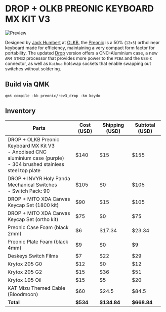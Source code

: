 # DROP + OLKB PREONIC KEYBOARD MX KIT V3

![Preview](https://github.com/pingshunhuangalex/qmk-keydo/tree/main/.preview/preonic.rev3_drop.jpg)

Designed by [Jack Humbert] at [OLKB], the [Preonic] is a 50% (`12x5`) ortholinear keyboard made for efficiency, maintaining a very compact form factor for portability. The updated [Drop] version offers a CNC-Aluminium case, a new `ARM STM32` processor that provides more power to the `PCBA` and the `USB-C` connector, as well as `Kaihua` hotswap sockets that enable swapping out switches without soldering.

## Build via QMK

```console
qmk compile -kb preonic/rev3_drop -km keydo
```

## Inventory

| Parts                                                                                                                       | Cost (USD) | Shipping (USD) | Subtotal (USD) |
|-----------------------------------------------------------------------------------------------------------------------------|------------|----------------|----------------|
| DROP + OLKB Preonic Keyboard MX Kit V3<br>- Anodised CNC aluminium case (purple)<br>- 304 brushed stainless steel top plate | $140       | $15            | $155           |
| DROP + INVYR Holy Panda Mechanical Switches<br>- Switch Pack: 90                                                            | $105       | $0             | $105           |
| DROP + MITO XDA Canvas Keycap Set (1800 kit)                                                                                | $90        | $15            | $105           |
| DROP + MITO XDA Canvas Keycap Set (ortho kit)                                                                               | $75        | $0             | $75            |
| Preonic Case Foam (black 2mm)                                                                                               | $6         | $17.34         | $23.34         |
| Preonic Plate Foam (black 4mm)                                                                                              | $9         | $0             | $9             |
| Deskeys Switch Films                                                                                                        | $7         | $22            | $29            |
| Krytox 205 G0                                                                                                               | $12        | $0             | $12            |
| Krytox 205 G2                                                                                                               | $15        | $36            | $51            |
| Krytox 105 Oil                                                                                                              | $15        | $5             | $20            |
| KAT Mizu Themed Cable (Bloodmoon)                                                                                           | $60        | $24.5          | $84.5          |
| **Total**                                                                                                                   | **$534**   | **$134.84**    | **$668.84**    |

[Jack Humbert]: https://github.com/jackhumbert
[OLKB]: https://olkb.com/preonic
[Preonic]: https://olkb.com/collections/preonic
[Drop]: https://drop.com/buy/preonic-mechanical-keyboard
